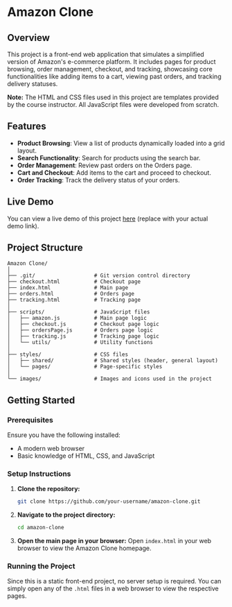 # Amazon Clone

## Overview

This project is a front-end web application that simulates a simplified version of Amazon's e-commerce platform. It includes pages for product browsing, order management, checkout, and tracking, showcasing core functionalities like adding items to a cart, viewing past orders, and tracking delivery statuses.

**Note:** The HTML and CSS files used in this project are templates provided by the course instructor. All JavaScript files were developed from scratch.

## Features

- **Product Browsing**: View a list of products dynamically loaded into a grid layout.
- **Search Functionality**: Search for products using the search bar.
- **Order Management**: Review past orders on the Orders page.
- **Cart and Checkout**: Add items to the cart and proceed to checkout.
- **Order Tracking**: Track the delivery status of your orders.

## Live Demo

You can view a live demo of this project [here](https://hemdan47.github.io/amazon-clone/) (replace with your actual demo link).

## Project Structure

```plaintext
Amazon Clone/
│
├── .git/                   # Git version control directory
├── checkout.html           # Checkout page
├── index.html              # Main page
├── orders.html             # Orders page
├── tracking.html           # Tracking page
│
├── scripts/                # JavaScript files
│   ├── amazon.js           # Main page logic
│   ├── checkout.js         # Checkout page logic
│   ├── ordersPage.js       # Orders page logic
│   ├── tracking.js         # Tracking page logic
│   └── utils/              # Utility functions
│
├── styles/                 # CSS files
│   ├── shared/             # Shared styles (header, general layout)
│   └── pages/              # Page-specific styles
│
└── images/                 # Images and icons used in the project
```

## Getting Started

### Prerequisites

Ensure you have the following installed:
- A modern web browser
- Basic knowledge of HTML, CSS, and JavaScript

### Setup Instructions

1. **Clone the repository:**
   ```bash
   git clone https://github.com/your-username/amazon-clone.git
   ```
2. **Navigate to the project directory:**
   ```bash
   cd amazon-clone
   ```
3. **Open the main page in your browser:**
   Open `index.html` in your web browser to view the Amazon Clone homepage.

### Running the Project

Since this is a static front-end project, no server setup is required. You can simply open any of the `.html` files in a web browser to view the respective pages.
